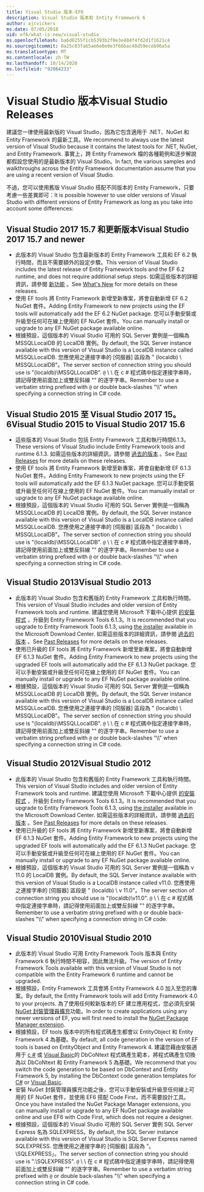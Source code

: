 ```yaml
---
title: Visual Studio 版本-EF6
description: Visual Studio 版本和 Entity Framework 6
author: ajcvickers
ms.date: 07/05/2018
uid: ef6/what-is-new/visual-studio
ms.openlocfilehash: ba6d8255f1cb5393b2f0e3e404f4fd2d1f1621c4
ms.sourcegitcommit: 0a25c03fa65ae6e0e0e3f66bac48d59eceb96a5a
ms.translationtype: MT
ms.contentlocale: zh-TW
ms.lasthandoff: 10/14/2020
ms.locfileid: "92064233"
---
```

# <a name="visual-studio-releases"></a><span data-ttu-id="f7d9e-103">Visual Studio 版本</span><span class="sxs-lookup"><span data-stu-id="f7d9e-103">Visual Studio Releases</span></span>

<span data-ttu-id="f7d9e-104">建議您一律使用最新版的 Visual Studio，因為它包含適用于 .NET、NuGet 和 Entity Framework 的最新工具。</span><span class="sxs-lookup"><span data-stu-id="f7d9e-104">We recommend to always use the latest version of Visual Studio because it contains the latest tools for .NET, NuGet, and Entity Framework.</span></span>
<span data-ttu-id="f7d9e-105">事實上，跨 Entity Framework 檔的各種範例和逐步解說都假設您使用的是最新版本的 Visual Studio。</span><span class="sxs-lookup"><span data-stu-id="f7d9e-105">In fact, the various samples and walkthroughs across the Entity Framework documentation assume that you are using a recent version of Visual Studio.</span></span>

<span data-ttu-id="f7d9e-106">不過，您可以使用舊版 Visual Studio 搭配不同版本的 Entity Framework，只要考慮一些差異即可：</span><span class="sxs-lookup"><span data-stu-id="f7d9e-106">It is possible however to use older versions of Visual Studio with different versions of Entity Framework as long as you take into account some differences:</span></span>

## <a name="visual-studio-2017-157-and-newer"></a><span data-ttu-id="f7d9e-107">Visual Studio 2017 15.7 和更新版本</span><span class="sxs-lookup"><span data-stu-id="f7d9e-107">Visual Studio 2017 15.7 and newer</span></span>

- <span data-ttu-id="f7d9e-108">此版本的 Visual Studio 包含最新版本的 Entity Framework 工具和 EF 6.2 執行時間，而且不需要額外的設定步驟。</span><span class="sxs-lookup"><span data-stu-id="f7d9e-108">This version of Visual Studio includes the latest release of Entity Framework tools and the EF 6.2 runtime, and does not require additional setup steps.</span></span>
<span data-ttu-id="f7d9e-109">如需這些版本的詳細資訊，請參閱 [新功能](xref:ef6/what-is-new/index) 。</span><span class="sxs-lookup"><span data-stu-id="f7d9e-109">See [What's New](xref:ef6/what-is-new/index) for more details on these releases.</span></span>
- <span data-ttu-id="f7d9e-110">使用 EF tools 將 Entity Framework 新增至新專案，將會自動新增 EF 6.2 NuGet 套件。</span><span class="sxs-lookup"><span data-stu-id="f7d9e-110">Adding Entity Framework to new projects using the EF tools will automatically add the EF 6.2 NuGet package.</span></span>
<span data-ttu-id="f7d9e-111">您可以手動安裝或升級至任何可在線上使用的 EF NuGet 套件。</span><span class="sxs-lookup"><span data-stu-id="f7d9e-111">You can manually install or upgrade to any EF NuGet package available online.</span></span>
- <span data-ttu-id="f7d9e-112">根據預設，這個版本的 Visual Studio 可用的 SQL Server 實例是一個稱為 MSSQLLocalDB 的 LocalDB 實例。</span><span class="sxs-lookup"><span data-stu-id="f7d9e-112">By default, the SQL Server instance available with this version of Visual Studio is a LocalDB instance called MSSQLLocalDB.</span></span>
<span data-ttu-id="f7d9e-113">您應使用之連接字串的 [伺服器] 區段為 " (localdb) \\ MSSQLLocalDB"。</span><span class="sxs-lookup"><span data-stu-id="f7d9e-113">The server section of connection string you should use is "(localdb)\\MSSQLLocalDB".</span></span>
<span data-ttu-id="f7d9e-114">`@` \\ \\ 在 c # 程式碼中指定連接字串時，請記得使用前面加上或雙反斜線 "" 的逐字字串。</span><span class="sxs-lookup"><span data-stu-id="f7d9e-114">Remember to use a verbatim string prefixed with `@` or double back-slashes "\\\\" when specifying a connection string in C# code.</span></span>  


## <a name="visual-studio-2015-to-visual-studio-2017-156"></a><span data-ttu-id="f7d9e-115">Visual Studio 2015 至 Visual Studio 2017 15。6</span><span class="sxs-lookup"><span data-stu-id="f7d9e-115">Visual Studio 2015 to Visual Studio 2017 15.6</span></span>

- <span data-ttu-id="f7d9e-116">這些版本的 Visual Studio 包括 Entity Framework 工具和執行時間6.1.3。</span><span class="sxs-lookup"><span data-stu-id="f7d9e-116">These versions of Visual Studio include Entity Framework tools and runtime 6.1.3.</span></span>
<span data-ttu-id="f7d9e-117">如需這些版本的詳細資訊，請參閱 [過去的版本](xref:ef6/what-is-new/past-releases#ef-613) 。</span><span class="sxs-lookup"><span data-stu-id="f7d9e-117">See [Past Releases](xref:ef6/what-is-new/past-releases#ef-613) for more details on these releases.</span></span>
- <span data-ttu-id="f7d9e-118">使用 EF tools 將 Entity Framework 新增至新專案，將會自動新增 EF 6.1.3 NuGet 套件。</span><span class="sxs-lookup"><span data-stu-id="f7d9e-118">Adding Entity Framework to new projects using the EF tools will automatically add the EF 6.1.3 NuGet package.</span></span>
<span data-ttu-id="f7d9e-119">您可以手動安裝或升級至任何可在線上使用的 EF NuGet 套件。</span><span class="sxs-lookup"><span data-stu-id="f7d9e-119">You can manually install or upgrade to any EF NuGet package available online.</span></span>
- <span data-ttu-id="f7d9e-120">根據預設，這個版本的 Visual Studio 可用的 SQL Server 實例是一個稱為 MSSQLLocalDB 的 LocalDB 實例。</span><span class="sxs-lookup"><span data-stu-id="f7d9e-120">By default, the SQL Server instance available with this version of Visual Studio is a LocalDB instance called MSSQLLocalDB.</span></span>
<span data-ttu-id="f7d9e-121">您應使用之連接字串的 [伺服器] 區段為 " (localdb) \\ MSSQLLocalDB"。</span><span class="sxs-lookup"><span data-stu-id="f7d9e-121">The server section of connection string you should use is "(localdb)\\MSSQLLocalDB".</span></span>
<span data-ttu-id="f7d9e-122">`@` \\ \\ 在 c # 程式碼中指定連接字串時，請記得使用前面加上或雙反斜線 "" 的逐字字串。</span><span class="sxs-lookup"><span data-stu-id="f7d9e-122">Remember to use a verbatim string prefixed with `@` or double back-slashes "\\\\" when specifying a connection string in C# code.</span></span>  


## <a name="visual-studio-2013"></a><span data-ttu-id="f7d9e-123">Visual Studio 2013</span><span class="sxs-lookup"><span data-stu-id="f7d9e-123">Visual Studio 2013</span></span>
- <span data-ttu-id="f7d9e-124">此版本的 Visual Studio 包含和舊版的 Entity Framework 工具和執行時間。</span><span class="sxs-lookup"><span data-stu-id="f7d9e-124">This version of Visual Studio includes and older version of Entity Framework tools and runtime.</span></span>
<span data-ttu-id="f7d9e-125">建議您使用 Microsoft 下載中心提供 [的安裝程式](https://www.microsoft.com/download/details.aspx?id=40762) ，升級到 Entity Framework Tools 6.1.3。</span><span class="sxs-lookup"><span data-stu-id="f7d9e-125">It is recommended that you upgrade to Entity Framework Tools 6.1.3, using [the installer](https://www.microsoft.com/download/details.aspx?id=40762) available in the Microsoft Download Center.</span></span>
<span data-ttu-id="f7d9e-126">如需這些版本的詳細資訊，請參閱 [過去的版本](xref:ef6/what-is-new/past-releases#ef-613) 。</span><span class="sxs-lookup"><span data-stu-id="f7d9e-126">See [Past Releases](xref:ef6/what-is-new/past-releases#ef-613) for more details on these releases.</span></span>
- <span data-ttu-id="f7d9e-127">使用已升級的 EF tools 將 Entity Framework 新增至新專案，將會自動新增 EF 6.1.3 NuGet 套件。</span><span class="sxs-lookup"><span data-stu-id="f7d9e-127">Adding Entity Framework to new projects using the upgraded EF tools will automatically add the EF 6.1.3 NuGet package.</span></span>
<span data-ttu-id="f7d9e-128">您可以手動安裝或升級至任何可在線上使用的 EF NuGet 套件。</span><span class="sxs-lookup"><span data-stu-id="f7d9e-128">You can manually install or upgrade to any EF NuGet package available online.</span></span>
- <span data-ttu-id="f7d9e-129">根據預設，這個版本的 Visual Studio 可用的 SQL Server 實例是一個稱為 MSSQLLocalDB 的 LocalDB 實例。</span><span class="sxs-lookup"><span data-stu-id="f7d9e-129">By default, the SQL Server instance available with this version of Visual Studio is a LocalDB instance called MSSQLLocalDB.</span></span>
<span data-ttu-id="f7d9e-130">您應使用之連接字串的 [伺服器] 區段為 " (localdb) \\ MSSQLLocalDB"。</span><span class="sxs-lookup"><span data-stu-id="f7d9e-130">The server section of connection string you should use is "(localdb)\\MSSQLLocalDB".</span></span>
<span data-ttu-id="f7d9e-131">`@` \\ \\ 在 c # 程式碼中指定連接字串時，請記得使用前面加上或雙反斜線 "" 的逐字字串。</span><span class="sxs-lookup"><span data-stu-id="f7d9e-131">Remember to use a verbatim string prefixed with `@` or double back-slashes "\\\\" when specifying a connection string in C# code.</span></span>  

## <a name="visual-studio-2012"></a><span data-ttu-id="f7d9e-132">Visual Studio 2012</span><span class="sxs-lookup"><span data-stu-id="f7d9e-132">Visual Studio 2012</span></span>

- <span data-ttu-id="f7d9e-133">此版本的 Visual Studio 包含和舊版的 Entity Framework 工具和執行時間。</span><span class="sxs-lookup"><span data-stu-id="f7d9e-133">This version of Visual Studio includes and older version of Entity Framework tools and runtime.</span></span>
<span data-ttu-id="f7d9e-134">建議您使用 Microsoft 下載中心提供 [的安裝程式](https://www.microsoft.com/download/details.aspx?id=40762) ，升級到 Entity Framework Tools 6.1.3。</span><span class="sxs-lookup"><span data-stu-id="f7d9e-134">It is recommended that you upgrade to Entity Framework Tools 6.1.3, using [the installer](https://www.microsoft.com/download/details.aspx?id=40762) available in the Microsoft Download Center.</span></span>
<span data-ttu-id="f7d9e-135">如需這些版本的詳細資訊，請參閱 [過去的版本](xref:ef6/what-is-new/past-releases#ef-613) 。</span><span class="sxs-lookup"><span data-stu-id="f7d9e-135">See [Past Releases](xref:ef6/what-is-new/past-releases#ef-613) for more details on these releases.</span></span>
- <span data-ttu-id="f7d9e-136">使用已升級的 EF tools 將 Entity Framework 新增至新專案，將會自動新增 EF 6.1.3 NuGet 套件。</span><span class="sxs-lookup"><span data-stu-id="f7d9e-136">Adding Entity Framework to new projects using the upgraded EF tools will automatically add the EF 6.1.3 NuGet package.</span></span>
<span data-ttu-id="f7d9e-137">您可以手動安裝或升級至任何可在線上使用的 EF NuGet 套件。</span><span class="sxs-lookup"><span data-stu-id="f7d9e-137">You can manually install or upgrade to any EF NuGet package available online.</span></span>
- <span data-ttu-id="f7d9e-138">根據預設，這個版本的 Visual Studio 可用的 SQL Server 實例是一個稱為 v 11.0 的 LocalDB 實例。</span><span class="sxs-lookup"><span data-stu-id="f7d9e-138">By default, the SQL Server instance available with this version of Visual Studio is a LocalDB instance called v11.0.</span></span>
<span data-ttu-id="f7d9e-139">您應使用之連接字串的 [伺服器] 區段是 " (localdb) \\ v 11.0"。</span><span class="sxs-lookup"><span data-stu-id="f7d9e-139">The server section of connection string you should use is "(localdb)\\v11.0".</span></span>
<span data-ttu-id="f7d9e-140">`@` \\ \\ 在 c # 程式碼中指定連接字串時，請記得使用前面加上或雙反斜線 "" 的逐字字串。</span><span class="sxs-lookup"><span data-stu-id="f7d9e-140">Remember to use a verbatim string prefixed with `@` or double back-slashes "\\\\" when specifying a connection string in C# code.</span></span>  

## <a name="visual-studio-2010"></a><span data-ttu-id="f7d9e-141">Visual Studio 2010</span><span class="sxs-lookup"><span data-stu-id="f7d9e-141">Visual Studio 2010</span></span>

- <span data-ttu-id="f7d9e-142">此版本的 Visual Studio 可用 Entity Framework Tools 版本與 Entity Framework 6 執行時間不相容，因此無法升級。</span><span class="sxs-lookup"><span data-stu-id="f7d9e-142">The version of Entity Framework Tools available with this version of Visual Studio is not compatible with the Entity Framework 6 runtime and cannot be upgraded.</span></span>
- <span data-ttu-id="f7d9e-143">根據預設，Entity Framework 工具會將 Entity Framework 4.0 加入至您的專案。</span><span class="sxs-lookup"><span data-stu-id="f7d9e-143">By default, the Entity Framework tools will add Entity Framework 4.0 to your projects.</span></span>
<span data-ttu-id="f7d9e-144">為了使用任何較新版本的 EF 建立應用程式，您必須先安裝 [NuGet 封裝管理員擴充](https://marketplace.visualstudio.com/items?itemName=NuGetTeam.NuGetPackageManager)功能。</span><span class="sxs-lookup"><span data-stu-id="f7d9e-144">In order to create applications using any newer versions of EF, you will first need to install the [NuGet Package Manager extension](https://marketplace.visualstudio.com/items?itemName=NuGetTeam.NuGetPackageManager).</span></span>
- <span data-ttu-id="f7d9e-145">根據預設，EF tools 版本中的所有程式碼產生都會以 EntityObject 和 Entity Framework 4 為基礎。</span><span class="sxs-lookup"><span data-stu-id="f7d9e-145">By default, all code generation in the version of EF tools is based on EntityObject and Entity Framework 4.</span></span>
<span data-ttu-id="f7d9e-146">建議您藉由安裝適用于 [c #](https://marketplace.visualstudio.com/items?itemName=EntityFrameworkTeam.EF5xDbContextGeneratorforC) 或 [Visual Basic](https://marketplace.visualstudio.com/items?itemName=EntityFrameworkTeam.EF5xDbContextGeneratorforVBNET)的 DbCoNtext 程式碼產生範本，將程式碼產生切換為以 DbCoNtext 和 Entity Framework 5 為基礎。</span><span class="sxs-lookup"><span data-stu-id="f7d9e-146">We recommend that you switch the code generation to be based on DbContext and Entity Framework 5, by installing the DbContext code generation templates for [C#](https://marketplace.visualstudio.com/items?itemName=EntityFrameworkTeam.EF5xDbContextGeneratorforC) or [Visual Basic](https://marketplace.visualstudio.com/items?itemName=EntityFrameworkTeam.EF5xDbContextGeneratorforVBNET).</span></span>
- <span data-ttu-id="f7d9e-147">安裝 NuGet 封裝管理員擴充功能之後，您可以手動安裝或升級至任何線上可用的 EF NuGet 套件，並使用 EF6 搭配 Code First，而不需要設計工具。</span><span class="sxs-lookup"><span data-stu-id="f7d9e-147">Once you have installed the NuGet Package Manager extensions, you can manually install or upgrade to any EF NuGet package available online and use EF6 with Code First, which does not require a designer.</span></span>
- <span data-ttu-id="f7d9e-148">根據預設，這個版本的 Visual Studio 可用的 SQL Server 實例 SQL Server Express 名為 SQLEXPRESS。</span><span class="sxs-lookup"><span data-stu-id="f7d9e-148">By default, the SQL Server instance available with this version of Visual Studio is SQL Server Express named SQLEXPRESS.</span></span>
<span data-ttu-id="f7d9e-149">您應使用之連接字串的 [伺服器] 區段為 "。 \\SQLEXPRESS」。</span><span class="sxs-lookup"><span data-stu-id="f7d9e-149">The server section of connection string you should use is ".\\SQLEXPRESS".</span></span>
<span data-ttu-id="f7d9e-150">`@` \\ \\ 在 c # 程式碼中指定連接字串時，請記得使用前面加上或雙反斜線 "" 的逐字字串。</span><span class="sxs-lookup"><span data-stu-id="f7d9e-150">Remember to use a verbatim string prefixed with `@` or double back-slashes "\\\\" when specifying a connection string in C# code.</span></span>
